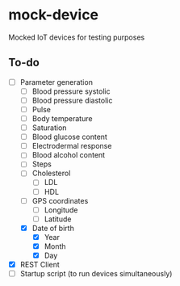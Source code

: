 # mock-device
Mocked IoT devices for testing purposes

## To-do
- [ ] Parameter generation
  - [ ] Blood pressure systolic
  - [ ] Blood pressure diastolic
  - [ ] Pulse
  - [ ] Body temperature
  - [ ] Saturation
  - [ ] Blood glucose content
  - [ ] Electrodermal response
  - [ ] Blood alcohol content
  - [ ] Steps
  - [ ] Cholesterol
    - [ ] LDL
    - [ ] HDL
  - [ ] GPS coordinates
    - [ ] Longitude
    - [ ] Latitude
  - [x] Date of birth
    - [x] Year
    - [x] Month
    - [x] Day
- [x] REST Client
- [ ] Startup script (to run devices simultaneously)
